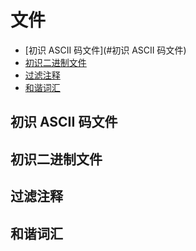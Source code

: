 # 文件

* [初识 ASCII 码文件](#初识 ASCII 码文件)
* [初识二进制文件](#初识二进制文件)
* [过滤注释](#过滤注释)
* [和谐词汇](#和谐词汇)

## 初识 ASCII 码文件

## 初识二进制文件

## 过滤注释

## 和谐词汇